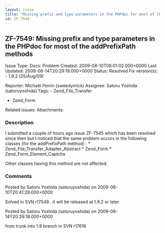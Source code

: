 ```yaml
---
layout: issue
title: "Missing prefix and type parameters in the PHPdoc for most of the addPrefixPath methods"
id: ZF-7549
---
```


ZF-7549: Missing prefix and type parameters in the PHPdoc for most of the addPrefixPath methods
-----------------------------------------------------------------------------------------------

 Issue Type: Docs: Problem Created: 2009-08-10T06:01:02.000+0000 Last Updated: 2009-08-14T20:29:19.000+0000 Status: Resolved Fix version(s): - 1.9.2 (25/Aug/09)
 
 Reporter:  Michaël Perrin (sweedymick)  Assignee:  Satoru Yoshida (satoruyoshida)  Tags: - Zend\_File\_Transfer
- Zend\_Form
 
 Related issues: 
 Attachments: 
### Description

I submitted a couple of hours ago issue ZF-7545 which has been resolved since then but I noticed that the same problem occurs in the following classes (for the addPrefixPath method) : \* Zend\_File\_Transfer\_Adapter\_Abstract \* Zend\_Form \* Zend\_Form\_Element\_Captcha

Other classes having this method are not affected.

 

 

### Comments

Posted by Satoru Yoshida (satoruyoshida) on 2009-08-10T20:41:28.000+0000

Solved in SVN r17548 . it will be released at 1.9.2 or later

 

 

Posted by Satoru Yoshida (satoruyoshida) on 2009-08-14T20:29:18.000+0000

from trunk into 1.9 branch in SVN r17616

 

 